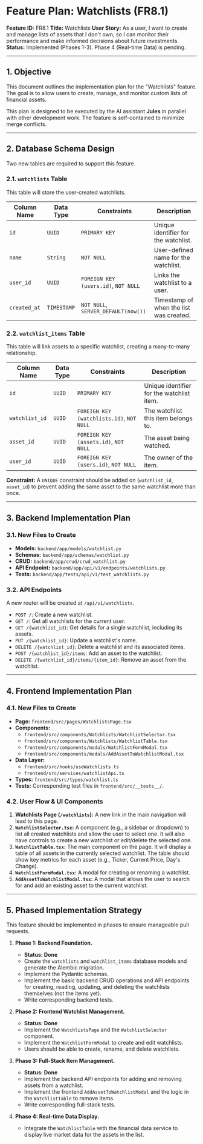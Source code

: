 # Feature Plan: Watchlists (FR8.1)

**Feature ID:** FR8.1
**Title:** Watchlists
**User Story:** As a user, I want to create and manage lists of assets that I don't own, so I can monitor their performance and make informed decisions about future investments.
**Status:** Implemented (Phases 1-3). Phase 4 (Real-time Data) is pending.

---

## 1. Objective

This document outlines the implementation plan for the "Watchlists" feature. The goal is to allow users to create, manage, and monitor custom lists of financial assets.

This plan is designed to be executed by the AI assistant **Jules** in parallel with other development work. The feature is self-contained to minimize merge conflicts.

---

## 2. Database Schema Design

Two new tables are required to support this feature.

### 2.1. `watchlists` Table

This table will store the user-created watchlists.

| Column Name  | Data Type | Constraints                               | Description                           |
| ------------ | --------- | ----------------------------------------- | ------------------------------------- |
| `id`         | `UUID`    | `PRIMARY KEY`                             | Unique identifier for the watchlist.  |
| `name`       | `String`  | `NOT NULL`                                | User-defined name for the watchlist.  |
| `user_id`    | `UUID`    | `FOREIGN KEY (users.id)`, `NOT NULL`      | Links the watchlist to a user.        |
| `created_at` | `TIMESTAMP` | `NOT NULL`, `SERVER_DEFAULT(now())`       | Timestamp of when the list was created. |

### 2.2. `watchlist_items` Table

This table will link assets to a specific watchlist, creating a many-to-many relationship.

| Column Name    | Data Type | Constraints                               | Description                               |
| -------------- | --------- | ----------------------------------------- | ----------------------------------------- |
| `id`           | `UUID`    | `PRIMARY KEY`                             | Unique identifier for the watchlist item. |
| `watchlist_id` | `UUID`    | `FOREIGN KEY (watchlists.id)`, `NOT NULL` | The watchlist this item belongs to.       |
| `asset_id`     | `UUID`    | `FOREIGN KEY (assets.id)`, `NOT NULL`     | The asset being watched.                  |
| `user_id`      | `UUID`    | `FOREIGN KEY (users.id)`, `NOT NULL`      | The owner of the item.                    |

**Constraint:** A `UNIQUE` constraint should be added on (`watchlist_id`, `asset_id`) to prevent adding the same asset to the same watchlist more than once.

---

## 3. Backend Implementation Plan

### 3.1. New Files to Create

*   **Models:** `backend/app/models/watchlist.py`
*   **Schemas:** `backend/app/schemas/watchlist.py`
*   **CRUD:** `backend/app/crud/crud_watchlist.py`
*   **API Endpoint:** `backend/app/api/v1/endpoints/watchlists.py`
*   **Tests:** `backend/app/tests/api/v1/test_watchlists.py`

### 3.2. API Endpoints

A new router will be created at `/api/v1/watchlists`.

*   `POST /`: Create a new watchlist.
*   `GET /`: Get all watchlists for the current user.
*   `GET /{watchlist_id}`: Get details for a single watchlist, including its assets.
*   `PUT /{watchlist_id}`: Update a watchlist's name.
*   `DELETE /{watchlist_id}`: Delete a watchlist and its associated items.
*   `POST /{watchlist_id}/items`: Add an asset to the watchlist.
*   `DELETE /{watchlist_id}/items/{item_id}`: Remove an asset from the watchlist.

---

## 4. Frontend Implementation Plan

### 4.1. New Files to Create

*   **Page:** `frontend/src/pages/WatchlistsPage.tsx`
*   **Components:**
    *   `frontend/src/components/Watchlists/WatchlistSelector.tsx`
    *   `frontend/src/components/Watchlists/WatchlistTable.tsx`
    *   `frontend/src/components/modals/WatchlistFormModal.tsx`
    *   `frontend/src/components/modals/AddAssetToWatchlistModal.tsx`
*   **Data Layer:**
    *   `frontend/src/hooks/useWatchlists.ts`
    *   `frontend/src/services/watchlistApi.ts`
*   **Types:** `frontend/src/types/watchlist.ts`
*   **Tests:** Corresponding test files in `frontend/src/__tests__/`.

### 4.2. User Flow & UI Components

1.  **Watchlists Page (`/watchlists`):** A new link in the main navigation will lead to this page.
2.  **`WatchlistSelector.tsx`:** A component (e.g., a sidebar or dropdown) to list all created watchlists and allow the user to select one. It will also have controls to create a new watchlist or edit/delete the selected one.
3.  **`WatchlistTable.tsx`:** The main component on the page. It will display a table of all assets in the currently selected watchlist. The table should show key metrics for each asset (e.g., Ticker, Current Price, Day's Change).
4.  **`WatchlistFormModal.tsx`:** A modal for creating or renaming a watchlist.
5.  **`AddAssetToWatchlistModal.tsx`:** A modal that allows the user to search for and add an existing asset to the current watchlist.

---

## 5. Phased Implementation Strategy

This feature should be implemented in phases to ensure manageable pull requests.

1.  **Phase 1: Backend Foundation.**
    *   **Status: Done**
    *   Create the `watchlists` and `watchlist_items` database models and generate the Alembic migration.
    *   Implement the Pydantic schemas.
    *   Implement the basic backend CRUD operations and API endpoints for creating, reading, updating, and deleting the watchlists themselves (not the items yet).
    *   Write corresponding backend tests.

2.  **Phase 2: Frontend Watchlist Management.**
    *   **Status: Done**
    *   Implement the `WatchlistsPage` and the `WatchlistSelector` component.
    *   Implement the `WatchlistFormModal` to create and edit watchlists.
    *   Users should be able to create, rename, and delete watchlists.

3.  **Phase 3: Full-Stack Item Management.**
    *   **Status: Done**
    *   Implement the backend API endpoints for adding and removing assets from a watchlist.
    *   Implement the frontend `AddAssetToWatchlistModal` and the logic in the `WatchlistTable` to remove items.
    *   Write corresponding full-stack tests.

4.  **Phase 4: Real-time Data Display.**
    *   Integrate the `WatchlistTable` with the financial data service to display live market data for the assets in the list.
